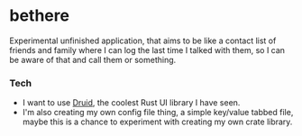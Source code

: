# bethere

Experimental unfinished application, that aims to be like a contact list of friends and family where I can log the last time I talked with them, so I can be aware of that and call them or something.

### Tech

- I want to use [Druid](https://github.com/linebender/druid), the coolest Rust UI library I have seen.
- I'm also creating my own config file thing, a simple key/value tabbed file, maybe this is a chance to experiment with creating my own crate library.
